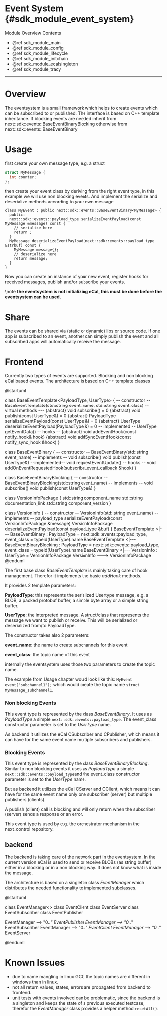 Event System {#sdk_module_event_system}
=============

Module Overview Contents
* @ref sdk_module_main
* @ref sdk_module_config
* @ref sdk_module_lifecycle
* @ref sdk_module_initchain
* @ref sdk_module_ecalsingleton
* @ref sdk_module_tracy

___

# Overview

The eventsystem is a small framework which helps to create events which can be subscribed to or published.
The interface is based on C++ template inheritance.
If blocking events are needed inherit from next::sdk::events::BaseEventBinaryBlocking otherwise from next::sdk::events::BaseEventBinary

# Usage

first create your own message type, e.g. a struct
```cpp
struct MyMessage {
  int counter;
};
```
then create your event class by deriving from the right event type, in this example we will use non blocking events. And implement the serialize and deserialize methods according to your own message.

```cppp
class MyEvent : public next::sdk::events::BaseEventBinary<MyMessage> {
  public:
  next::sdk::events::payload_type serializeEventPayload(const MyMessage &message) const {
    // serialize here
    return ;
  }
  MyMessage deserializeEventPayload(next::sdk::events::payload_type &strbuf) const {
    MyMessage message{};
    // deserialize here
    return message;
  }
}
```
Now you can create an instance of your new event, register hooks for received messages, publish and/or subscribe your events.

\note
**the eventsystem is not initializing eCal, this must be done before the eventsystem can be used.**

# Share

The events can be shared via (static or dynamic) libs or source code. If one app is subscribed to an event, another can simply publish the event and all subscribed apps will automatically receive the message.

# Frontend

Currently two types of events are supported. Blocking and non blocking eCal based events.
The architecture is based on C++ template classes

@startuml

class BaseEventTemplate<PayloadType, UserType> {
-- constructor --
BaseEventTemplate(std::string event_name, std::string event_class)
-- virtual methods ---
{abstract} void subscribe() = 0
{abstract} void publish(const UserType&) = 0
{abstract} PayloadType serializeEventPayload(const UserType &) = 0
{abstract} UserType deserializeEventPayload(PayloadType &) = 0
-- implemented --
 UserType getEventData()
-- hooks --
{abstract} void addEventHook(const notify_hook& hook)
{abstract} void addSyncEventHook(const notify_sync_hook &hook)
}

class BaseEventBinary<UserType> {
-- constructor --
BaseEventBinary(std::string event_name)
-- implements --
void subscribe()
void publish(const UserType&)
--implemented--
void requestEventUpdate()
-- hooks --
void addOnEventRequestedHook(subscribe_event_callback &hook) 
}

class BaseEventBinaryBlocking<UserType> {
-- constructor --
BaseEventBinaryBlocking(std::string event_name)
-- implements --
void subscribe()
void publish(const UserType&)
}

class VersionInfoPackage {
 std::string component_name
  std::string documentation_link
  std::string component_version
}

class VersionInfo {
-- constructor --
VersionInfo(std::string event_name)
-- implements --
payload_type serializeEventPayload(const VersionInfoPackage &message)
VersionInfoPackage deserializeEventPayload(const payload_type &buf)
}
BaseEventTemplate <|--- BaseEventBinary : PayloadType = next::sdk::events::payload_type, event_class = typeid(UserType).name
BaseEventTemplate <|--- BaseEventBinaryBlocking : PayloadType = next::sdk::events::payload_type, event_class = typeid(UserType).name
BaseEventBinary <|--- VersionInfo : UserType = VersionInfoPackage
VersionInfo ---> VersionInfoPackage
@enduml

The first base class *BaseEventTemplate* is mainly taking care of hook management. Therefor it implements the basic *addHook* methods. 

It provides 2 template parameters:

**PayloadType**: this represents the serialized Usertype message, e.g. a BLOB, a packed protobuf buffer, a simple byte array or a simple string buffer.

**UserType**: the interpreted message. A struct/class that represents the message we want to publish or receive. This will be serialized or deserialized from/to PayloadType.

The constructor takes also 2 parameters:

**event_name**: the name to create subchannels for this event

**event_class**: the topic name of this event

internally the eventsystem uses those two parameters to create the topic name. 

The example from Usage chapter would look like this: `MyEvent event("subchannel1");` which would create the topic name `struct MyMessage_subchannel1`.

### Non blocking Events

This event type is represented by the class *BaseEventBinary*. It uses as
*PayloadType* a simple `next::sdk::events::payload_type`.
The event_class constructor parameter is set to the *UserType* name.

As backend it utilizes the eCal CSubscriber and CPublisher, which means it can have for the same event name multiple subscribers and publishers.
### Blocking Events

This event type is represented by the class *BaseEventBinaryBlocking*. Similar to non blocking events it uses as
*PayloadType* a simple `next::sdk::events::payload_type`and the event_class constructor parameter is set to the
*UserType* name.

But as backend it utilizes the eCal CServer and CClient, which means it can have for the same event name only one subscriber (server) but multiple publishers (clients).

A publish (client) call is blocking and will only return when the subscriber (server) sends a response or an error.

This event type is used by e.g. the orchestrator mechanism in the next_control repository.
## backend
The backend is taking care of the network part in the eventsystem. In the current version eCal is used to send or receive BLOBs (as string buffer) either in a blocking or in a non blocking way. It does not know what is inside the message.

The architecture is based on a singleton class *EventManager* which distributes the needed functionality to implemented subclasses.

@startuml

class EventManager<<Singleton>>
class EventClient
class EventServer
class EventSubscriber
class EventPublisher

EventManager --> "0..*" EventPublisher
EventManager --> "0..*" EventSubscriber
EventManager --> "0..*" EventClient
EventManager --> "0..*" EventServer

@enduml

# Known Issues

- due to name mangling in linux GCC the topic names are different in windows than in linux. 
- not all return values, states, errors are propagated from backend to frontend.
- unit tests with events involved can be problematic, since the backend is a singleton and keeps the state of a previous executed testcase, therefor the *EventManager* class provides a helper method `resetAll()`.


